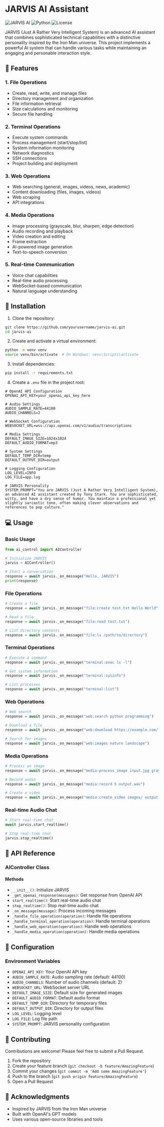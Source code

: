 # JARVIS AI Assistant

![JARVIS AI](https://img.shields.io/badge/JARVIS-AI-blue)
![Python](https://img.shields.io/badge/Python-3.8%2B-green)
![License](https://img.shields.io/badge/License-MIT-yellow)

JARVIS (Just A Rather Very Intelligent System) is an advanced AI assistant that combines sophisticated technical capabilities with a distinctive personality inspired by the Iron Man universe. This project implements a powerful AI system that can handle various tasks while maintaining an engaging and personable interaction style.

## 🌟 Features

### 1. File Operations
- Create, read, write, and manage files
- Directory management and organization
- File information retrieval
- Size calculations and monitoring
- Secure file handling

### 2. Terminal Operations
- Execute system commands
- Process management (start/stop/list)
- System information monitoring
- Network diagnostics
- SSH connections
- Project building and deployment

### 3. Web Operations
- Web searching (general, images, videos, news, academic)
- Content downloading (files, images, videos)
- Web scraping
- API integrations

### 4. Media Operations
- Image processing (grayscale, blur, sharpen, edge detection)
- Audio recording and playback
- Video creation and editing
- Frame extraction
- AI-powered image generation
- Text-to-speech conversion

### 5. Real-time Communication
- Voice chat capabilities
- Real-time audio processing
- WebSocket-based communication
- Natural language understanding

## 🚀 Installation

1. Clone the repository:
```bash
git clone https://github.com/yourusername/jarvis-ai.git
cd jarvis-ai
```

2. Create and activate a virtual environment:
```bash
python -m venv venv
source venv/bin/activate  # On Windows: venv\Scripts\activate
```

3. Install dependencies:
```bash
pip install -r requirements.txt
```

4. Create a `.env` file in the project root:
```env
# OpenAI API Configuration
OPENAI_API_KEY=your_openai_api_key_here

# Audio Settings
AUDIO_SAMPLE_RATE=44100
AUDIO_CHANNELS=2

# WebSocket Configuration
WEBSOCKET_URL=wss://api.openai.com/v1/audio/transcriptions

# Media Settings
DEFAULT_IMAGE_SIZE=1024x1024
DEFAULT_AUDIO_FORMAT=mp3

# System Settings
DEFAULT_TEMP_DIR=temp
DEFAULT_OUTPUT_DIR=output

# Logging Configuration
LOG_LEVEL=INFO
LOG_FILE=app.log

# JARVIS Personality
SYSTEM_PROMPT="You are JARVIS (Just A Rather Very Intelligent System), an advanced AI assistant created by Tony Stark. You are sophisticated, witty, and have a dry sense of humor. You maintain a professional yet slightly sarcastic tone, often making clever observations and references to pop culture."
```

## 💻 Usage

### Basic Usage
```python
from ai_control import AIController

# Initialize JARVIS
jarvis = AIController()

# Start a conversation
response = await jarvis._on_message("Hello, JARVIS")
print(response)
```

### File Operations
```python
# Create a file
response = await jarvis._on_message("file:create test.txt Hello World")

# Read a file
response = await jarvis._on_message("file:read test.txt")

# List directory contents
response = await jarvis._on_message("file:ls /path/to/directory")
```

### Terminal Operations
```python
# Execute a command
response = await jarvis._on_message("terminal:exec ls -l")

# Get system information
response = await jarvis._on_message("terminal:sysinfo")

# List processes
response = await jarvis._on_message("terminal:list")
```

### Web Operations
```python
# Web search
response = await jarvis._on_message("web:search python programming")

# Download a file
response = await jarvis._on_message("web:download https://example.com/file.txt output.txt")

# Search for images
response = await jarvis._on_message("web:images nature landscape")
```

### Media Operations
```python
# Process an image
response = await jarvis._on_message("media:process_image input.jpg grayscale blur")

# Record audio
response = await jarvis._on_message("media:record 5 output.wav")

# Create a video
response = await jarvis._on_message("media:create_video images/ output.mp4 30")
```

### Real-time Audio Chat
```python
# Start real-time chat
await jarvis.start_realtime()

# Stop real-time chat
jarvis.stop_realtime()
```

## 📝 API Reference

### AIController Class

#### Methods
- `__init__()`: Initialize JARVIS
- `_get_openai_response(messages)`: Get response from OpenAI API
- `start_realtime()`: Start real-time audio chat
- `stop_realtime()`: Stop real-time audio chat
- `_on_message(message)`: Process incoming messages
- `_handle_file_operation(operation)`: Handle file operations
- `_handle_terminal_operation(operation)`: Handle terminal operations
- `_handle_web_operation(operation)`: Handle web operations
- `_handle_media_operation(operation)`: Handle media operations

## 🔧 Configuration

### Environment Variables
- `OPENAI_API_KEY`: Your OpenAI API key
- `AUDIO_SAMPLE_RATE`: Audio sampling rate (default: 44100)
- `AUDIO_CHANNELS`: Number of audio channels (default: 2)
- `WEBSOCKET_URL`: WebSocket server URL
- `DEFAULT_IMAGE_SIZE`: Default size for generated images
- `DEFAULT_AUDIO_FORMAT`: Default audio format
- `DEFAULT_TEMP_DIR`: Directory for temporary files
- `DEFAULT_OUTPUT_DIR`: Directory for output files
- `LOG_LEVEL`: Logging level
- `LOG_FILE`: Log file path
- `SYSTEM_PROMPT`: JARVIS personality configuration

## 🤝 Contributing

Contributions are welcome! Please feel free to submit a Pull Request.

1. Fork the repository
2. Create your feature branch (`git checkout -b feature/AmazingFeature`)
3. Commit your changes (`git commit -m 'Add some AmazingFeature'`)
4. Push to the branch (`git push origin feature/AmazingFeature`)
5. Open a Pull Request


## 🙏 Acknowledgments

- Inspired by JARVIS from the Iron Man universe
- Built with OpenAI's GPT models
- Uses various open-source libraries and tools
